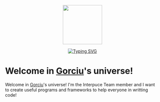 <div align="center">
  <img src="https://avatars.githubusercontent.com/u/122084593" style="width:128px;">
  
  [![Typing SVG](https://readme-typing-svg.demolab.com?font=Fira+Code&pause=1000&color=31F71D&random=false&width=435&lines=A+Interpuce+Team+member;A+front-end+and+back-end+developer;A+Node.JS+developer)](https://github.com/gorciu-official)
</div>

# Welcome in [Gorciu](https://github.com/gorciu-official)'s universe!

Welcome in [Gorciu](https://github.com/gorciu-official)'s universe! I'm the Interpuce Team member and I want to create useful programs and frameworks to help everyone in writting code!
